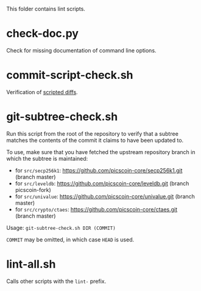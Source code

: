 This folder contains lint scripts.

check-doc.py
============
Check for missing documentation of command line options.

commit-script-check.sh
======================
Verification of [scripted diffs](/doc/developer-notes.md#scripted-diffs).

git-subtree-check.sh
====================
Run this script from the root of the repository to verify that a subtree matches the contents of
the commit it claims to have been updated to.

To use, make sure that you have fetched the upstream repository branch in which the subtree is
maintained:
* for `src/secp256k1`: https://github.com/picscoin-core/secp256k1.git (branch master)
* for `src/leveldb`: https://github.com/picscoin-core/leveldb.git (branch picscoin-fork)
* for `src/univalue`: https://github.com/picscoin-core/univalue.git (branch master)
* for `src/crypto/ctaes`: https://github.com/picscoin-core/ctaes.git (branch master)

Usage: `git-subtree-check.sh DIR (COMMIT)`

`COMMIT` may be omitted, in which case `HEAD` is used.

lint-all.sh
===========
Calls other scripts with the `lint-` prefix.

